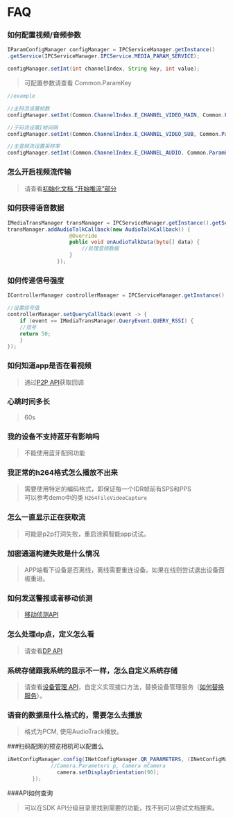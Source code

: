 # FAQ
### **如何配置视频/音频参数**

```java
IParamConfigManager configManager = IPCServiceManager.getInstance()
.getService(IPCServiceManager.IPCService.MEDIA_PARAM_SERVICE);

configManager.setInt(int channelIndex, String key, int value);
```
> 可配置参数请查看 Common.ParamKey

```java
//example

//主码流设置帧数
configManager.setInt(Common.ChannelIndex.E_CHANNEL_VIDEO_MAIN, Common.ParamKey.KEY_VIDEO_FRAME_RATE, 24);

//子码流设置I帧间隔
configManager.setInt(Common.ChannelIndex.E_CHANNEL_VIDEO_SUB, Common.ParamKey.KEY_VIDEO_I_FRAME_INTERVAL, 2);

//主音频流设置采样率
configManager.setInt(Common.ChannelIndex.E_CHANNEL_AUDIO, Common.ParamKey.KEY_AUDIO_SAMPLE_RATE, 8000);
```

### **怎么开启视频流传输**

> 请查看[初始化文档 “开始推流”部分](./sdk-chu-shi-hua.md#开始推流)

### **如何获得语音数据**

```java
IMediaTransManager transManager = IPCServiceManager.getInstance().getService(IPCServiceManager.IPCService.MEDIA_TRANS_SERVICE);
transManager.addAudioTalkCallback(new AudioTalkCallback() {
                    @Override
                    public void onAudioTalkData(byte[] data) {
                    	//处理音频数据
                    }
                });
```

### **如何传递信号强度**

```java
IControllerManager controllerManager = IPCServiceManager.getInstance().getService(IPCServiceManager.IPCService.CONTROLLER_SERVICE);

//设置信号值
controllerManager.setQueryCallback(event -> {
	if (event == IMediaTransManager.QueryEvent.QUERY_RSSI) {
	//信号
	return 50;
	}
});
```
### **如何知道app是否在看视频**

> 通过[P2P API](./sdk-api/stream.md)获取回调

### **心跳时间多长**

> 60s

### **我的设备不支持蓝牙有影响吗**

> 不能使用蓝牙配网功能

### **我正常的h264格式怎么播放不出来**

> 需要使用特定的编码格式，即保证每一个IDR帧前有SPS和PPS  
> 可以参考demo中的类 `H264FileVideoCapture`

### **怎么一直显示正在获取流**

> 可能是p2p打洞失败，重启涂鸦智能app试试。

### **加密通道构建失败是什么情况**

> APP端看下设备是否离线，离线需要重连设备。如果在线则尝试退出设备面板重进。

### **如何发送警报或者移动侦测**

> [移动侦测API](./sdk-api/motion.md)

<!--### **怎么发起视频通话**-->

### **怎么处理dp点，定义怎么看**

> 请查看[DP API](./sdk-api/dp.md)

### **系统存储跟我系统的显示不一样，怎么自定义系统存储**

> 请查看[设备管理 API](./sdk-api/device.md)，自定义实现接口方法，替换设备管理服务（[如何替换服务](./sdk-api/README.md#服务替换)）。

### **语音的数据是什么格式的，需要怎么去播放**

> 格式为PCM, 使用AudioTrack播放。

###扫码配网的预览相机可以配置么

```java
iNetConfigManager.config(INetConfigManager.QR_PARAMETERS, (INetConfigManager.OnParameterSetting) (parameters, camera) -> {
			  //Camera.Parameters p, Camera mCamera
            	camera.setDisplayOrientation(90);
        });

```

###API如何查询

> 可以在SDK API分级目录里找到需要的功能，找不到可以尝试文档搜索。

